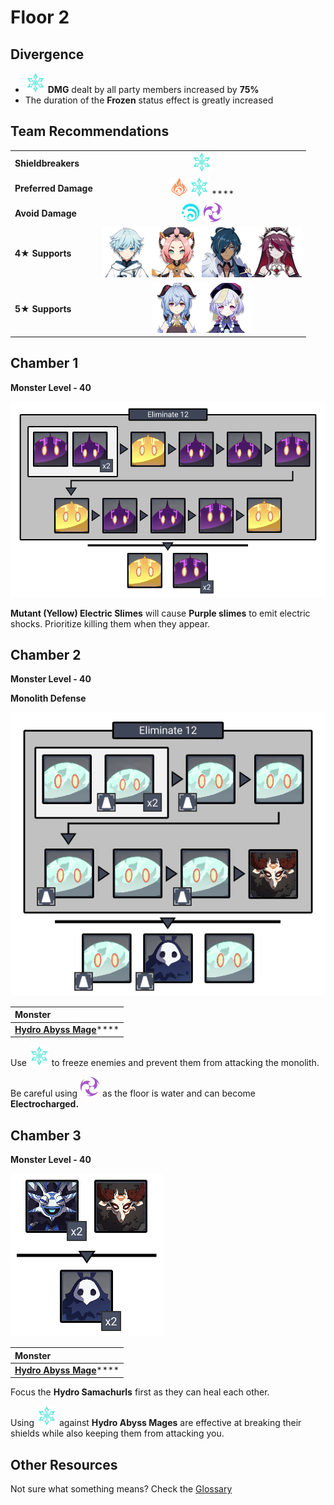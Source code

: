 # Floor 2

## Divergence

* ![](../../.gitbook/assets/cryo_small.png) **DMG** dealt by all party members increased by **75%**
* The duration of the **Frozen** status effect is greatly increased

## Team Recommendations

|  |  |
| :--- | :---: |
| **Shieldbreakers** | ![](../../.gitbook/assets/cryo_small.png) |
| **Preferred Damage** | ![](../../.gitbook/assets/pyro_small.png)![](../../.gitbook/assets/cryo_small.png)  **** |
| **Avoid Damage** | ![](../../.gitbook/assets/hydro_small.png) ![](../../.gitbook/assets/electro_small.png)  |
| **4**★ **Supports** | ![](../../.gitbook/assets/ui_avataricon_chongyun.png)![](../../.gitbook/assets/ui_avataricon_diona.png)![](../../.gitbook/assets/ui_avataricon_kaeya.png)![](../../.gitbook/assets/ui_avataricon_rosaria.png) |
| **5**★ **Supports** | ![](../../.gitbook/assets/ui_avataricon_ganyu.png)![](../../.gitbook/assets/ui_avataricon_qiqi.png)  |

## Chamber 1

**Monster Level - 40** 

![](../../.gitbook/assets/2-1.png)

  
**Mutant \(Yellow\) Electric Slimes** will cause **Purple slimes** to emit electric shocks. Prioritize killing them when they appear.

## **Chamber 2**

**Monster Level - 40** 

**Monolith Defense**

![](../../.gitbook/assets/2-2.png)

| **Monster** |
| :--- |
| [**Hydro Abyss Mage**](../../monsters/abyss-order/hydro-abyss-mage.md)\*\*\*\* |

Use ![](../../.gitbook/assets/cryo_small.png) to freeze enemies and prevent them from attacking the monolith.

Be careful using ![](../../.gitbook/assets/electro_small.png) as the floor is water and can become **Electrocharged.**

## **Chamber 3**

**Monster Level - 40**

![](../../.gitbook/assets/2-3.png)

| **Monster** |
| :--- |
| [**Hydro Abyss Mage**](../../monsters/abyss-order/hydro-abyss-mage.md)\*\*\*\* |

Focus the **Hydro Samachurls** first as they can heal each other.

Using ![](../../.gitbook/assets/cryo_small.png) against **Hydro Abyss Mages** are effective at breaking their shields while also keeping them from attacking you.

## Other Resources

Not sure what something means? Check the [Glossary](../glossary.md)

